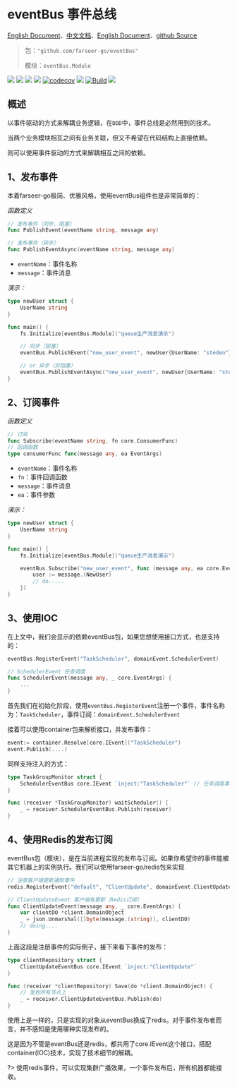# eventBus 事件总线
[English Document](https://farseer-go.gitee.io/en-us/)、[中文文档](https://farseer-go.gitee.io/)、[English Document](https://farseer-go.github.io/doc/en-us/)、[github Source](https://github.com/farseer-go/eventBus)

> 包：`"github.com/farseer-go/eventBus"`
> 
> 模块：`eventBus.Module`

![](https://img.shields.io/github/stars/farseer-go?style=social)
![](https://img.shields.io/github/license/farseer-go/eventBus)
![](https://img.shields.io/github/go-mod/go-version/farseer-go/eventBus)
![](https://img.shields.io/github/v/release/farseer-go/eventBus)
[![codecov](https://img.shields.io/codecov/c/github/farseer-go/eventBus)](https://codecov.io/gh/farseer-go/eventBus)
![](https://img.shields.io/github/languages/code-size/farseer-go/eventBus)
[![Build](https://github.com/farseer-go/elasticSearch/actions/workflows/build.yml/badge.svg)](https://github.com/farseer-go/elasticSearch/actions/workflows/build.yml)
![](https://goreportcard.com/badge/github.com/farseer-go/eventBus)

## 概述
以事件驱动的方式来解耦业务逻辑，在`DDD`中，事件总线是必然用到的技术。

当两个业务模块相互之间有业务关联，但又不希望在代码结构上直接依赖。

则可以使用事件驱动的方式来解耦相互之间的依赖。

## 1、发布事件
本着farseer-go极简、优雅风格，使用eventBus组件也是非常简单的：

_函数定义_
```go
// 发布事件（同步、阻塞）
func PublishEvent(eventName string, message any)

// 发布事件（异步）
func PublishEventAsync(eventName string, message any)
```
- `eventName`：事件名称
- `message`：事件消息

_演示：_
```go
type newUser struct {
    UserName string
}

func main() {
    fs.Initialize[eventBus.Module]("queue生产消息演示")

    // 同步（阻塞）
    eventBus.PublishEvent("new_user_event", newUser{UserName: "steden"})

    // or 异步（非阻塞）
    eventBus.PublishEventAsync("new_user_event", newUser{UserName: "steden"})
}
```

## 2、订阅事件
_函数定义_
```go
// 订阅
func Subscribe(eventName string, fn core.ConsumerFunc)
// 回调函数
type consumerFunc func(message any, ea EventArgs)
```
- `eventName`：事件名称
- `fn`：事件回调函数
- `message`：事件消息
- `ea`：事件参数

_演示：_
```go
type newUser struct {
    UserName string
}

func main() {
    fs.Initialize[eventBus.Module]("queue生产消息演示")

    eventBus.Subscribe("new_user_event", func (message any, ea core.EventArgs) {
        user := message.(NewUser)
        // do.....
    })
}
```

## 3、使用IOC
在上文中，我们会显示的依赖eventBus包，如果您想使用接口方式，也是支持的：
```go
eventBus.RegisterEvent("TaskScheduler", domainEvent.SchedulerEvent)

// SchedulerEvent 任务调度
func SchedulerEvent(message any, _ core.EventArgs) {
	...
}
```
首先我们在初始化阶段，使用`eventBus.RegisterEvent`注册一个事件，事件名称为：`TaskScheduler`，事件订阅：`domainEvent.SchedulerEvent`

接着可以使用container包来解析接口，并发布事件：
```go
event:= container.Resolve[core.IEvent]("TaskScheduler")
event.Publish(....)
```

同样支持注入的方式：
```go
type TaskGroupMonitor struct {
	SchedulerEventBus core.IEvent `inject:"TaskScheduler"` // 任务调度事件
}

func (receiver *TaskGroupMonitor) waitScheduler() {
    _ = receiver.SchedulerEventBus.Publish(receiver)
}
```

## 4、使用Redis的发布订阅
eventBus包（模块），是在当前进程实现的发布与订阅。如果你希望你的事件能被其它机器上的实例执行。我们可以使用farseer-go/redis包来实现
```go
// 注册客户端更新通知事件
redis.RegisterEvent("default", "ClientUpdate", domainEvent.ClientUpdateEvent)

// ClientUpdateEvent 客户端有更新（Redis订阅）
func ClientUpdateEvent(message any, _ core.EventArgs) {
    var clientDO *client.DomainObject
    _ = json.Unmarshal([]byte(message.(string)), clientDO)
    // doing....
}
```
上面这段是注册事件的实际例子，接下来看下事件的发布：
```go
type clientRepository struct {
	ClientUpdateEventBus core.IEvent `inject:"ClientUpdate"`
}

func (receiver *clientRepository) Save(do *client.DomainObject) {
    // 发到所有节点上
    _ = receiver.ClientUpdateEventBus.Publish(do)
}
```
使用上是一样的，只是实现的对象从eventBus换成了redis。对于事件发布者而言，并不感知是使用哪种实现发布的。

这是因为不管是eventBus还是redis，都共用了core.IEvent这个接口，搭配container(IOC)技术，实现了技术细节的解耦。

?> 使用redis事件，可以实现集群广播效果，一个事件发布后，所有机器都能接收。